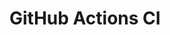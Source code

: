 # GitHub Actions CI











































































































































































































































































































































































































































































































































































































































































































































































































































































































































































































































































































































































































































































































































































































































































































































































































































































































































































































































































































































































































































































































































































































































































































































































































































































































































































































































































































































































































































































































































































































































































































































































































































